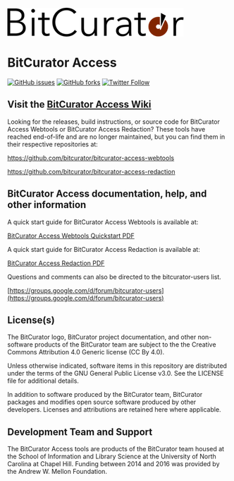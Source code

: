 ![Logo](https://github.com/BitCurator/bitcurator.github.io/blob/main/logos/BitCurator-Basic-400px.png)

# BitCurator Access

[![GitHub issues](https://img.shields.io/github/issues/bitcurator/bitcurator-access.svg)](https://github.com/bitcurator/bitcurator-access/issues)
[![GitHub forks](https://img.shields.io/github/forks/bitcurator/bitcurator-access.svg)](https://github.com/bitcurator/bitcurator-access/network)
[![Twitter Follow](https://img.shields.io/twitter/follow/bitcurator.svg?style=social&label=Follow)](https://twitter.com/bitcurator)

## Visit the [BitCurator Access Wiki](https://github.com/BitCurator/bitcurator-access/wiki)

Looking for the releases, build instructions, or source code for BitCurator Access Webtools or BitCurator Access Redaction? These tools have reached end-of-life and are no longer maintained, but you can find them in their respective repositories at:

  https://github.com/bitcurator/bitcurator-access-webtools
  
  https://github.com/bitcurator/bitcurator-access-redaction

## BitCurator Access documentation, help, and other information

A quick start guide for BitCurator Access Webtools is available at:

[BitCurator Access Webtools Quickstart PDF](https://github.com/BitCurator/bitcurator-access/blob/DOCS/update/docs/BCA-Quickstart.pdf)

A quick start guide for BitCurator Access Redaction is available at:

[BitCurator Access Redaction PDF](https://github.com/BitCurator/bitcurator-access/blob/DOCS/update/docs/BCR-Quickstart.pdf)

Questions and comments can also be directed to the bitcurator-users list.

[https://groups.google.com/d/forum/bitcurator-users](https://groups.google.com/d/forum/bitcurator-users)

## License(s)

The BitCurator logo, BitCurator project documentation, and other non-software products of the BitCurator team are subject to the the Creative Commons Attribution 4.0 Generic license (CC By 4.0).

Unless otherwise indicated, software items in this repository are distributed under the terms of the GNU General Public License v3.0. See the LICENSE file for additional details.

In addition to software produced by the BitCurator team, BitCurator packages and modifies open source software produced by other developers. Licenses and attributions are retained here where applicable.

## Development Team and Support

The BitCurator Access tools are products of the BitCurator team housed at the School of Information and Library Science at the University of North Carolina at Chapel Hill. Funding between 2014 and 2016 was provided by the Andrew W. Mellon Foundation.
